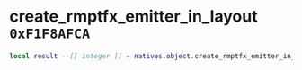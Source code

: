 # create_rmptfx_emitter_in_layout `0xF1F8AFCA`

```lua
local result --[[ integer ]] = natives.object.create_rmptfx_emitter_in_layout(_unk0 --[[ integer ]], _unk1 --[[ integer ]], _unk2 --[[ integer ]], _unk3 --[[ integer ]], _unk4 --[[ integer ]], _unk5 --[[ integer ]])
```